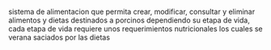 sistema de alimentacion que permita crear, modificar, consultar y eliminar alimentos y dietas destinados a porcinos dependiendo su etapa de vida, cada etapa de vida requiere unos requerimientos nutricionales los cuales se verana saciados por las dietas

